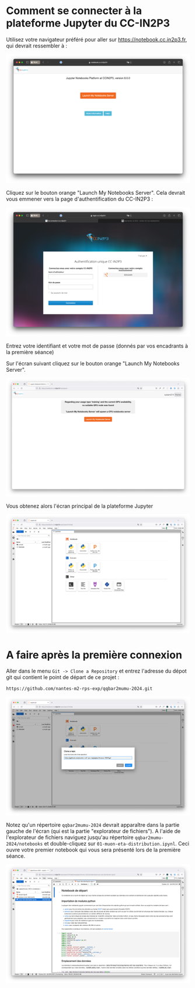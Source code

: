 # Comment se connecter à la plateforme Jupyter du CC-IN2P3

Utilisez votre navigateur préféré pour aller sur https://notebook.cc.in2p3.fr, qui devrait ressembler à : 

![](./cc-jupyter-platform-landing-page.png)

Cliquez sur le bouton orange "Launch My Notebooks Server". Cela devrait vous emmener vers la page d'authentification du CC-IN2P3 :

![](./cc-authentication-page.png)

Entrez votre identifiant et votre mot de passe (donnés par vos encadrants à la première séance)

Sur l'écran suivant cliquez sur le bouton  orange "Launch My Notebooks Server".

![](./cc-no-gpu-availability.png)

Vous obtenez alors l'écran principal de la plateforme Jupyter 

![](./cc-jupyter-ui.png)

# A faire après la première connexion

Aller dans le menu `Git -> Clone a Repository` et entrez l'adresse du dépot git qui contient le point de départ de ce projet : 

```shell
https://github.com/nantes-m2-rps-exp/qqbar2mumu-2024.git
```

![](./cc-jupyter-clone-a-repo.png)

Notez qu'un répertoire `qqbar2mumu-2024` devrait apparaître dans la partie gauche de l'écran (qui est la partie "explorateur de fichiers"). A l'aide de l'explorateur de fichiers naviguez jusqu'au répertoire `qqbar2mumu-2024/notebooks` et double-cliquez sur `01-muon-eta-distribution.ipynl`. Ceci ouvre votre premier notebook qui vous sera présenté lors de la première séance.

![](./cc-jupyter-first-notebook.png)
